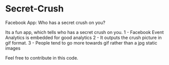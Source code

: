 # Secret-Crush
Facebook App: Who has a secret crush on you?

Its a fun app, which tells who has a secret crush on you.
1 - Facebook Event Analytics is embedded for good analytics
2 - It outputs the crush picture in gif format.
3 - People tend to go more towards gif rather than a jpg static images

Feel free to contribute in this code.

